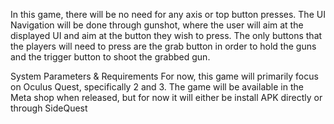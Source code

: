 In this game, there will be no need for any axis or top button presses. The UI Navigation will be done through gunshot, where the user will aim at the displayed UI and aim at the button they wish to press. The only buttons that the players will need to press are the grab button in order to hold the guns and the trigger button to shoot the grabbed gun. 

System Parameters & Requirements
For now, this game will primarily focus on Oculus Quest, specifically 2 and 3. The game will be available in the Meta shop when released, but for now it will either be install APK directly or through SideQuest
